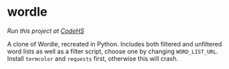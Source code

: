 # wordle
*Run this project at [CodeHS](https://codehs.com/sandbox/travellerenitty/wordle)*

A clone of Wordle, recreated in Python. Includes both filtered and unfiltered word lists as well as a filter script, choose one by changing `WORD_LIST_URL`. 
Install `termcolor` and `requests` first, otherwise this will crash.
